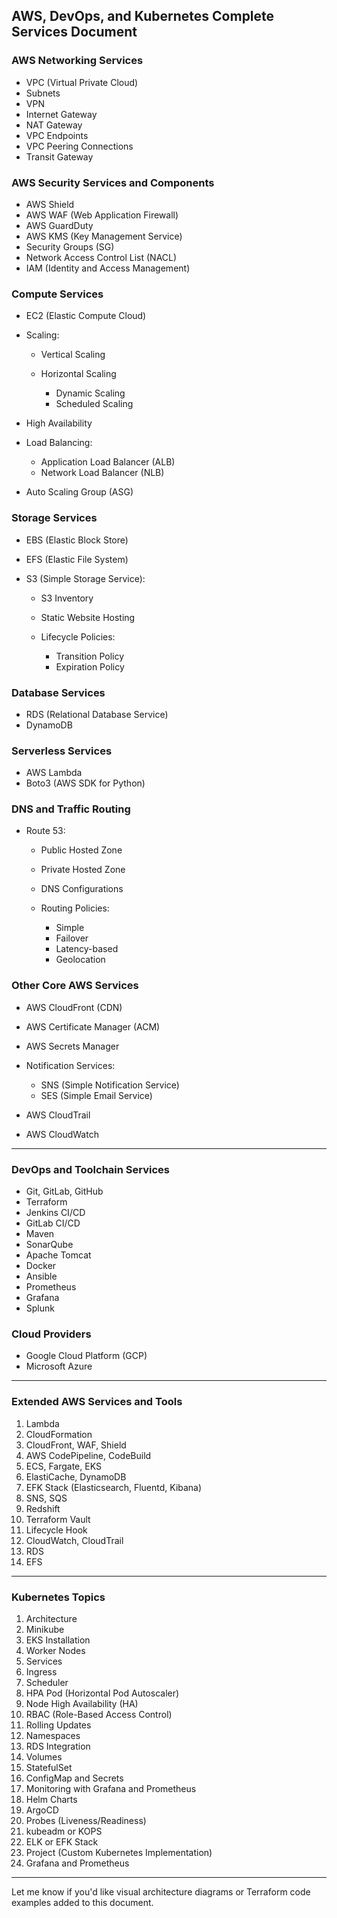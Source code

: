 ## AWS, DevOps, and Kubernetes Complete Services Document

### AWS Networking Services

* VPC (Virtual Private Cloud)
* Subnets
* VPN
* Internet Gateway
* NAT Gateway
* VPC Endpoints
* VPC Peering Connections
* Transit Gateway

### AWS Security Services and Components

* AWS Shield
* AWS WAF (Web Application Firewall)
* AWS GuardDuty
* AWS KMS (Key Management Service)
* Security Groups (SG)
* Network Access Control List (NACL)
* IAM (Identity and Access Management)

### Compute Services

* EC2 (Elastic Compute Cloud)
* Scaling:

  * Vertical Scaling
  * Horizontal Scaling

    * Dynamic Scaling
    * Scheduled Scaling
* High Availability
* Load Balancing:

  * Application Load Balancer (ALB)
  * Network Load Balancer (NLB)
* Auto Scaling Group (ASG)

### Storage Services

* EBS (Elastic Block Store)
* EFS (Elastic File System)
* S3 (Simple Storage Service):

  * S3 Inventory
  * Static Website Hosting
  * Lifecycle Policies:

    * Transition Policy
    * Expiration Policy

### Database Services

* RDS (Relational Database Service)
* DynamoDB

### Serverless Services

* AWS Lambda
* Boto3 (AWS SDK for Python)

### DNS and Traffic Routing

* Route 53:

  * Public Hosted Zone
  * Private Hosted Zone
  * DNS Configurations
  * Routing Policies:

    * Simple
    * Failover
    * Latency-based
    * Geolocation

### Other Core AWS Services

* AWS CloudFront (CDN)
* AWS Certificate Manager (ACM)
* AWS Secrets Manager
* Notification Services:

  * SNS (Simple Notification Service)
  * SES (Simple Email Service)
* AWS CloudTrail
* AWS CloudWatch

---

### DevOps and Toolchain Services

* Git, GitLab, GitHub
* Terraform
* Jenkins CI/CD
* GitLab CI/CD
* Maven
* SonarQube
* Apache Tomcat
* Docker
* Ansible
* Prometheus
* Grafana
* Splunk

### Cloud Providers

* Google Cloud Platform (GCP)
* Microsoft Azure

---

### Extended AWS Services and Tools

1. Lambda
2. CloudFormation
3. CloudFront, WAF, Shield
4. AWS CodePipeline, CodeBuild
5. ECS, Fargate, EKS
6. ElastiCache, DynamoDB
7. EFK Stack (Elasticsearch, Fluentd, Kibana)
8. SNS, SQS
9. Redshift
10. Terraform Vault
11. Lifecycle Hook
12. CloudWatch, CloudTrail
13. RDS
14. EFS

---

### Kubernetes Topics

1. Architecture
2. Minikube
3. EKS Installation
4. Worker Nodes
5. Services
6. Ingress
7. Scheduler
8. HPA Pod (Horizontal Pod Autoscaler)
9. Node High Availability (HA)
10. RBAC (Role-Based Access Control)
11. Rolling Updates
12. Namespaces
13. RDS Integration
14. Volumes
15. StatefulSet
16. ConfigMap and Secrets
17. Monitoring with Grafana and Prometheus
18. Helm Charts
19. ArgoCD
20. Probes (Liveness/Readiness)
21. kubeadm or KOPS
22. ELK or EFK Stack
23. Project (Custom Kubernetes Implementation)
24. Grafana and Prometheus

---

Let me know if you'd like visual architecture diagrams or Terraform code examples added to this document.
